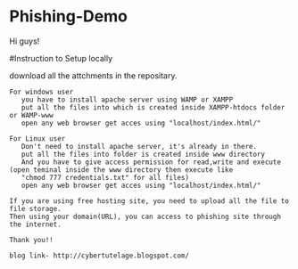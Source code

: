 # Phishing-Demo
Hi guys!

#Instruction to Setup locally
    
 download all the attchments in the repositary.
    
    For windows user
       you have to install apache server using WAMP or XAMPP 
       put all the files into which is created inside XAMPP-htdocs folder or WAMP-www
       open any web browser get acces using "localhost/index.html/"
    
    For Linux user
       Don't need to install apache server, it's already in there.
       put all the files into folder is created inside www directory
       And you have to give access permission for read,write and execute (open teminal inside the www directory then execute like 
       "chmod 777 credentials.txt" for all files) 
       open any web browser get acces using "localhost/index.html/"
    
    If you are using free hosting site, you need to upload all the file to file storage.
    Then using your domain(URL), you can access to phishing site through the internet.
    
    Thank you!!
  
    blog link- http://cybertutelage.blogspot.com/
